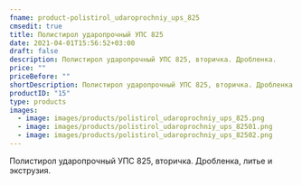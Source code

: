 ```yaml
---
fname: product-polistirol_udaroprochniy_ups_825
cmsedit: true
title: Полистирол ударопрочный УПС 825
date: 2021-04-01T15:56:52+03:00
draft: false
description: Полистирол ударопрочный УПС 825, вторичка. Дробленка.
price: ""
priceBefore: ""
shortDescription: Полистирол ударопрочный УПС 825, вторичка. Дробленка.
productID: "15"
type: products
images:
  - image: images/products/polistirol_udaroprochniy_ups_825.png
  - image: images/products/polistirol_udaroprochniy_ups_82501.png
  - image: images/products/polistirol_udaroprochniy_ups_82502.png
---
```


Полистирол ударопрочный УПС 825, вторичка. Дробленка, литье и экструзия.
